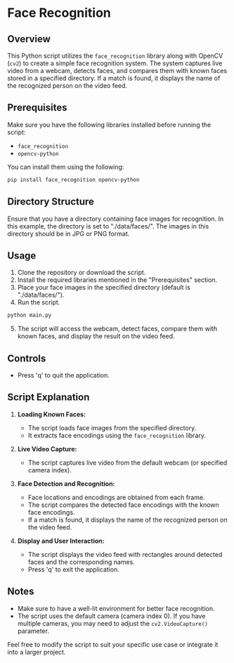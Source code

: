 # Face Recognition

## Overview

This Python script utilizes the `face_recognition` library along with OpenCV (`cv2`) to create a simple face recognition system. The system captures live video from a webcam, detects faces, and compares them with known faces stored in a specified directory. If a match is found, it displays the name of the recognized person on the video feed.

## Prerequisites

Make sure you have the following libraries installed before running the script:

- `face_recognition`
- `opencv-python`

You can install them using the following:

```bash
pip install face_recognition opencv-python
```

## Directory Structure

Ensure that you have a directory containing face images for recognition. In this example, the directory is set to "./data/faces/". The images in this directory should be in JPG or PNG format.

## Usage

1. Clone the repository or download the script.
2. Install the required libraries mentioned in the "Prerequisites" section.
3. Place your face images in the specified directory (default is "./data/faces/").
4. Run the script.

```bash
python main.py
```

5. The script will access the webcam, detect faces, compare them with known faces, and display the result on the video feed.

## Controls

- Press 'q' to quit the application.

## Script Explanation

1. **Loading Known Faces:**

   - The script loads face images from the specified directory.
   - It extracts face encodings using the `face_recognition` library.

2. **Live Video Capture:**

   - The script captures live video from the default webcam (or specified camera index).

3. **Face Detection and Recognition:**

   - Face locations and encodings are obtained from each frame.
   - The script compares the detected face encodings with the known face encodings.
   - If a match is found, it displays the name of the recognized person on the video feed.

4. **Display and User Interaction:**
   - The script displays the video feed with rectangles around detected faces and the corresponding names.
   - Press 'q' to exit the application.

## Notes

- Make sure to have a well-lit environment for better face recognition.
- The script uses the default camera (camera index 0). If you have multiple cameras, you may need to adjust the `cv2.VideoCapture()` parameter.

Feel free to modify the script to suit your specific use case or integrate it into a larger project.
